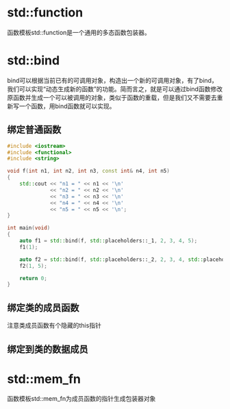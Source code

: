 # std::function
函数模板std::function是一个通用的多态函数包装器。

# std::bind
bind可以根据当前已有的可调用对象，构造出一个新的可调用对象，有了bind，我们可以实现“动态生成新的函数”的功能。简而言之，就是可以通过bind函数修改原函数并生成一个可以被调用的对象，类似于函数的重载，但是我们又不需要去重新写一个函数，用bind函数就可以实现。


## 绑定普通函数
```cpp
#include <iostream>
#include <functional>
#include <string>

void f(int n1, int n2, int n3, const int& n4, int n5)
{
    std::cout << "n1 = " << n1 << '\n'
              << "n2 = " << n2 << '\n'
              << "n3 = " << n3 << '\n'
              << "n4 = " << n4 << '\n'
              << "n5 = " << n5 << '\n';
}

int main(void)
{
    auto f1 = std::bind(f, std::placeholders::_1, 2, 3, 4, 5);
    f1(1);

    auto f2 = std::bind(f, std::placeholders::_2, 2, 3, 4, std::placeholders::_1);
    f2(1, 5);

    return 0;
}
```

## 绑定类的成员函数
注意类成员函数有个隐藏的this指针

## 绑定到类的数据成员

# std::mem_fn
函数模板std::mem_fn为成员函数的指针生成包装器对象